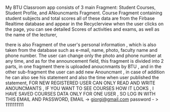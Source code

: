 My BTU Classroom app consists of 3 main Fragment: Student  Courses,   Student  Profile, 
and  ANouncmants  Fragment. Course  Fragment containing student subjects and total scores 
all of these data  are  from the Firbase Realtime database and appear in the Recyclerview when the user clicks on the page, you can see
detailed Scores of activities and exams, as well as the name of the lecturer, 

there is also Fragment of the user's personal information , which is also  taken from the database such as e-mail, name, photo, faculty name and phone number. 
The user can change only the photo and phone number at any time, and as for the announcement field,  this fragment is divided into 2 parts,
in one fragment there is  uploaded  anoucnmants by BTU , and in the other sub-fragment the user can add    new Anouncmant , 
in case of addition he can also see his statement and also the time when user  published the statement,  FOR  NEW REGISTERED USER CAN ONLY READ AND WRITE ANOUNCMANTS , IF YOU WANT TO SEE COURSES  HOW IT LOOKS , 
I HAVE SAVED  COURSES DATA ONLY FOR ONE USER , SO LOG IN WITH THIS EMAIL AND PASSWORD, EMAIL -> giorgi@gmail.com  password - > 1111111111
